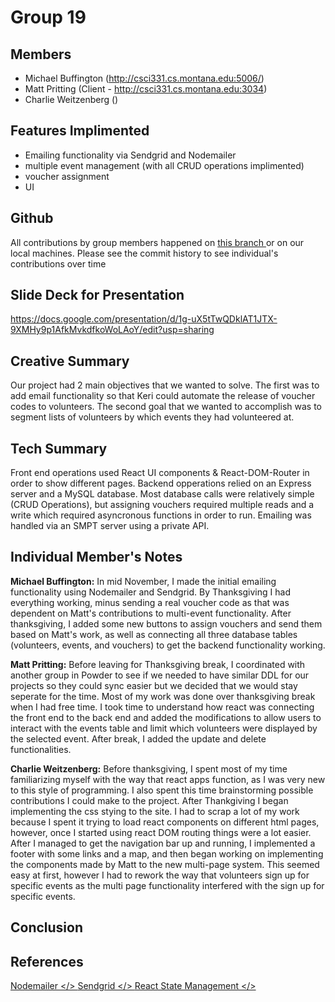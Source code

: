 # Group 19

## Members
 - Michael Buffington (http://csci331.cs.montana.edu:5006/)
 - Matt Pritting (Client - http://csci331.cs.montana.edu:3034)
 - Charlie Weitzenberg ()
 
## Features Implimented
 - Emailing functionality via Sendgrid and Nodemailer
 - multiple event management (with all CRUD operations implimented)
 - voucher assignment
 - UI
 
## Github
All contributions by group members happened on <a href="https://github.com/331F22/Powder/tree/Group-19"> this branch </a> or on our local machines. Please see the commit history to see individual's contributions over time

## Slide Deck for Presentation 
https://docs.google.com/presentation/d/1g-uX5tTwQDklAT1JTX-9XMHy9p1AfkMvkdfkoWoLAoY/edit?usp=sharing

## Creative Summary
Our project had 2 main objectives that we wanted to solve. The first was to add email functionality so that Keri could automate the release of voucher codes to volunteers. The second goal that we wanted to accomplish was to segment lists of volunteers by which events they had volunteered at. 

## Tech  Summary
Front end operations used React UI components & React-DOM-Router in order to show different pages. Backend opperations relied on an Express server and a MySQL database. Most database calls were relatively simple (CRUD Operations), but assigning vouchers required multiple reads and a write which required asyncronous functions in order to run. Emailing was handled via an SMPT server using a private API. 

## Individual Member's Notes

<b>Michael Buffington:</b> In mid November, I made the initial emailing functionality using Nodemailer and Sendgrid. By Thanksgiving I had everything working, minus sending a real voucher code as that was dependent on Matt's contributions to multi-event functionality. After thanksgiving, I added some new buttons to assign vouchers and send them based on Matt's work, as well as connecting all three database tables (volunteers, events, and vouchers) to get the backend functionality working.

<b>Matt Pritting:</b> Before leaving for Thanksgiving break, I coordinated with another group in Powder to see if we needed to have similar DDL for our projects so they could sync easier but we decided that we would stay seperate for the time. Most of my work was done over thanksgiving break when I had free time. I took time to understand how react was connecting the front end to the back end and added the modifications to allow users to interact with the events table and limit which volunteers were displayed by the selected event. After break, I added the update and delete functionalities. 

<b>Charlie Weitzenberg:</b> Before thanksgiving, I spent most of my time familiarizing myself with the way that react apps function, as I was very new to this style of programming. I also spent this time brainstorming possible contributions I could make to the project. After Thankgiving I began implementing the css stying to the site. I had to scrap a lot of my work because I spent it trying to load react components on different html pages, however, once I started using react DOM routing things were a lot easier. After I managed to get the navigation bar up and running, I implemented a footer with some links and a map, and then began working on implementing the components made by Matt to the new multi-page system. This seemed easy at first, however I had to rework the way that volunteers sign up for specific events as the multi page functionality interfered with the sign up for specific events.


## Conclusion



## References
<a href="https://nodemailer.com/about/"> Nodemailer </>
<a href="https://sendgrid.com/"> Sendgrid </>
<a href="https://beta.reactjs.org/learn/managing-state"> React State Management </>
